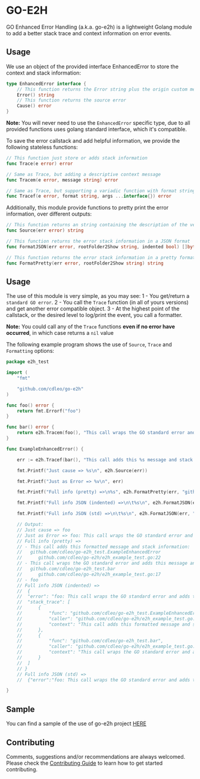 # GO-E2H

GO Enhanced Error Handling (a.k.a. go-e2h) is a lightweight Golang module to add a better stack trace and context information on error events.

## Usage

We use an object of the provided interface EnhancedError to store the context and stack information:

```go
type EnhancedError interface {
    // This function returns the Error string plus the origin custom message (if exists)
	Error() string
    // This function returns the source error
	Cause() error
}
```

**Note:** You will never need to use the `EnhancedError` specific type, due to all provided functions uses golang standard interface, which it's compatible.

To save the error callstack and add helpful information, we provide the following stateless functions:

```go
// This function just store or adds stack information
func Trace(e error) error

// Same as Trace, but adding a descriptive context message
func Tracem(e error, message string) error

// Same as Trace, but supporting a variadic function with format string as context information
func Tracef(e error, format string, args ...interface{}) error
```

Additionally, this module provide functions to pretty print the error information, over different outputs:

```go
// This function returns an string containing the description of the very first error in the stack
func Source(err error) string 

// This function returns the error stack information in a JSON format
func FormatJSON(err error, rootFolder2Show string, indented bool) []byte

// This function returns the error stack information in a pretty format
func FormatPretty(err error, rootFolder2Show string) string 
```

## Usage

The use of this module is very simple, as you may see:
1 - You get/return a `standard GO error`.
2 - You call the `Trace` function (in all of yours versions) and get another error compatible object.
3 - At the highest point of the callstack, or the desired level to log/print the event, you call a formatter.

**Note:** You could call any of the `Trace` functions **even if no error have occurred**, in which case returns a `nil` value

The following example program shows the use of `Source`, `Trace` and `Formatting` options:
```go
package e2h_test

import (
	"fmt"

	"github.com/cdleo/go-e2h"
)

func foo() error {
	return fmt.Errorf("foo")
}

func bar() error {
	return e2h.Tracem(foo(), "This call wraps the GO standard error and adds this message and other helpful information")
}

func ExampleEnhancedError() {

	err := e2h.Tracef(bar(), "This call adds this %s message and stack information", "formatted")

	fmt.Printf("Just cause => %s\n", e2h.Source(err))

	fmt.Printf("Just as Error => %v\n", err)

	fmt.Printf("Full info (pretty) =>\n%s", e2h.FormatPretty(err, "github.com"))

	fmt.Printf("Full info JSON (indented) =>\n\t%s\n", e2h.FormatJSON(err, "github.com", true))

	fmt.Printf("Full info JSON (std) =>\n\t%s\n", e2h.FormatJSON(err, "github.com", false))

	// Output:
	// Just cause => foo
	// Just as Error => foo: This call wraps the GO standard error and adds this message and other helpful information
	// Full info (pretty) =>
	// - This call adds this formatted message and stack information:
	//   github.com/cdleo/go-e2h_test.ExampleEnhancedError
	//   	github.com/cdleo/go-e2h/e2h_example_test.go:22
	// - This call wraps the GO standard error and adds this message and other helpful information:
	//   github.com/cdleo/go-e2h_test.bar
	//   	github.com/cdleo/go-e2h/e2h_example_test.go:17
	// - foo
	// Full info JSON (indented) =>
	// 	{
	// 	"error": "foo: This call wraps the GO standard error and adds this message and other helpful information",
	// 	"stack_trace": [
	// 		{
	// 			"func": "github.com/cdleo/go-e2h_test.ExampleEnhancedError",
	// 			"caller": "github.com/cdleo/go-e2h/e2h_example_test.go:22",
	// 			"context": "This call adds this formatted message and stack information"
	// 		},
	// 		{
	// 			"func": "github.com/cdleo/go-e2h_test.bar",
	// 			"caller": "github.com/cdleo/go-e2h/e2h_example_test.go:17",
	// 			"context": "This call wraps the GO standard error and adds this message and other helpful information"
	// 		}
	// 	]
	// }
	// Full info JSON (std) =>
	// 	{"error":"foo: This call wraps the GO standard error and adds this message and other helpful information","stack_trace":[{"func":"github.com/cdleo/go-e2h_test.ExampleEnhancedError","caller":"github.com/cdleo/go-e2h/e2h_example_test.go:22","context":"This call adds this formatted message and stack information"},{"func":"github.com/cdleo/go-e2h_test.bar","caller":"github.com/cdleo/go-e2h/e2h_example_test.go:17","context":"This call wraps the GO standard error and adds this message and other helpful information"}]}

}
```

## Sample

You can find a sample of the use of go-e2h project [HERE](https://github.com/cdleo/go-e2h/blob/master/e2h_example_test.go)

## Contributing

Comments, suggestions and/or recommendations are always welcomed. Please check the [Contributing Guide](CONTRIBUTING.md) to learn how to get started contributing.
